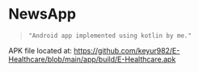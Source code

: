 # NewsApp

> `"Android app implemented using kotlin by me."`



APK file located at: https://github.com/keyur982/E-Healthcare/blob/main/app/build/E-Healthcare.apk


